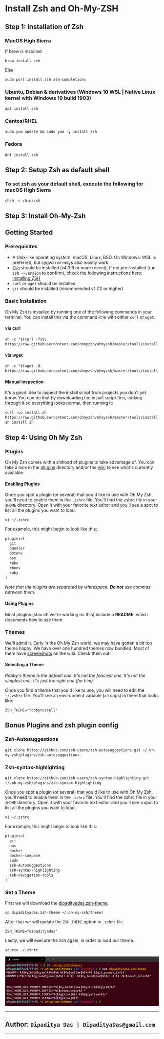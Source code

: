 # Install Zsh and Oh-My-ZSH

## Step 1: Installation of Zsh

### MacOS High Sierra

If brew is installed

```Shell
brew install zsh
```

Else

```Shell
sudo port install zsh zsh-completions
```

### Ubuntu, Debian & derivatives (Windows 10 WSL | Native Linux kernel with Windows 10 build 1903)

```Shell
apt install zsh
```

### Centos/RHEL

```Shell
sudo yum update && sudo yum -y install zsh
```

### Fedora

```Shell
dnf install zsh
```

## Step 2: Setup Zsh as default shell

### To set zsh as your default shell, execute the following for macOS High Sierra

```Shell
chsh -s /bin/zsh
```

## Step 3: Install Oh-My-Zsh

## Getting Started

### Prerequisites

- A Unix-like operating system: macOS, Linux, BSD. On Windows: WSL is preferred, but cygwin or msys also mostly work.
- [Zsh](https://www.zsh.org) should be installed (v4.3.9 or more recent). If not pre-installed (run `zsh --version` to confirm), check the following instructions here: [Installing ZSH](https://github.com/ohmyzsh/ohmyzsh/wiki/Installing-ZSH)
- `curl` or `wget` should be installed
- `git` should be installed (recommended v1.7.2 or higher)

### Basic Installation

Oh My Zsh is installed by running one of the following commands in your terminal. You can install this via the command-line with either `curl` or `wget`.

#### via curl

```shell
sh -c "$(curl -fsSL https://raw.githubusercontent.com/ohmyzsh/ohmyzsh/master/tools/install.sh)"
```

#### via wget

```shell
sh -c "$(wget -O- https://raw.githubusercontent.com/ohmyzsh/ohmyzsh/master/tools/install.sh)"
```

#### Manual inspection

It's a good idea to inspect the install script from projects you don't yet know. You can do
that by downloading the install script first, looking through it so everything looks normal,
then running it:

```shell
curl -Lo install.sh https://raw.githubusercontent.com/ohmyzsh/ohmyzsh/master/tools/install.sh
sh install.sh
```

## Step 4: Using Oh My Zsh

### Plugins

Oh My Zsh comes with a shitload of plugins to take advantage of. You can take a look in the [plugins](https://github.com/ohmyzsh/ohmyzsh/tree/master/plugins) directory and/or the [wiki](https://github.com/ohmyzsh/ohmyzsh/wiki/Plugins) to see what's currently available.

#### Enabling Plugins

Once you spot a plugin (or several) that you'd like to use with Oh My Zsh, you'll need to enable them in the `.zshrc` file. You'll find the zshrc file in your `$HOME` directory. Open it with your favorite text editor and you'll see a spot to list all the plugins you want to load.

```shell
vi ~/.zshrc
```

For example, this might begin to look like this:

```shell
plugins=(
  git
  bundler
  dotenv
  osx
  rake
  rbenv
  ruby
)
```

_Note that the plugins are separated by whitespace. **Do not** use commas between them._

#### Using Plugins

Most plugins (should! we're working on this) include a **README**, which documents how to use them.

### Themes

We'll admit it. Early in the Oh My Zsh world, we may have gotten a bit too theme happy. We have over one hundred themes now bundled. Most of them have [screenshots](https://github.com/ohmyzsh/ohmyzsh/wiki/Themes) on the wiki. Check them out!

#### Selecting a Theme

_Robby's theme is the default one. It's not the fanciest one. It's not the simplest one. It's just the right one (for him)._

Once you find a theme that you'd like to use, you will need to edit the `~/.zshrc` file. You'll see an environment variable (all caps) in there that looks like:

```shell
ZSH_THEME="robbyrussell"
```

## Bonus Plugins and zsh plugin config

### Zsh-Autosuggestions

```Shell
git clone https://github.com/zsh-users/zsh-autosuggestions.git ~/.oh-my-zsh/plugins/zsh-autosuggestions
```

### Zsh-syntax-highlighting

```Shell
git clone https://github.com/zsh-users/zsh-syntax-highlighting.git ~/.oh-my-zsh/plugins/zsh-syntax-highlighting
```

Once you spot a plugin (or several) that you'd like to use with Oh My Zsh, you'll need to enable them in the `.zshrc` file. You'll find the zshrc file in your `$HOME` directory. Open it with your favorite text editor and you'll see a spot to list all the plugins you want to load.

```shell
vi ~/.zshrc
```

For example, this might begin to look like this:

```shell
plugins=(
  git
  aws
  docker
  docker-compose
  sudo
  zsh-autosuggestions
  zsh-syntax-highlighting
  zsh-navigation-tools
)
```

### Set a Theme

First we will download the [dipadityadas.zsh-theme](https://github.com/DipadityaDas/InstallZsh/blob/main/dipadityadas.zsh-theme).

```shell
cp dipadityadas.zsh-theme ~/.oh-my-zsh/theme/
```

After that we will update the `ZSH_THEME` option in `.zshrc` file.

```shell
ZSH_THEME="dipadityadas"
```

Lastly, we will execute the zsh again, in order to load our theme.

```shell
source ~/.zshrc
```

![Result](https://github.com/DipadityaDas/InstallZsh/raw/main/img/result.png)

---
## Author: `Dipaditya Das | DipadityaDas@gmail.com`
---